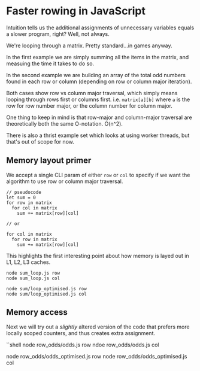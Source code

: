 # Faster rowing in JavaScript

Intuition tells us the additional assignments of unnecessary variables equals a
slower program, right? Well, not always.

We're looping through a matrix. Pretty standard...in games anyway.

In the first example we are simply summing all the items in the matrix, and measuing the time it takes to do so.

In the second example we are building an array of the total odd numbers found in
each row or column (depending on row or column major iteration).

Both cases show row vs column major traversal, which simply means looping
through rows first or columns first. i.e. `matrix[a][b]` where `a` is the row
for row number major, or the column number for column major.

One thing to keep in mind is that row-major and column-major traversal are theoretically both the same O-notation. O(n^2).

There is also a thrist example set which looks at using worker threads, but
that's out of scope for now.

## Memory layout primer

We accept a single CLI param of either `row` or `col` to specify if we want the
algorithm to use row or column major traversal.

```
// pseudocode
let sum = 0
for row in matrix
  for col in matrix
    sum += matrix[row][col]

// or

for col in matrix
  for row in matrix
    sum += matrix[row][col]
```

This highlights the first interesting point about how memory is layed out in L1,
L2, L3 caches.

```shell
node sum_loop.js row
node sum_loop.js col

node sum/loop_optimised.js row
node sum/loop_optimised.js col
```


## Memory access

Next we will try out a _slightly_ altered version of the code that prefers
more locally scoped counters, and thus creates extra assignment.


``shell
node row_odds/odds.js row
ndoe row_odds/odds.js col

node row_odds/odds_optimised.js row
node row_odds/odds_optimised.js col
```
